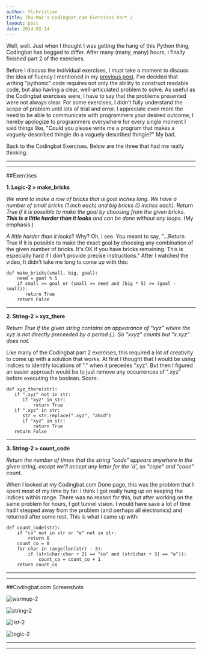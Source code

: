 ```yaml
---
author: tlchristian
title: Thu-Mai's Codingbat.com Exercises Part 2
layout: post
date: 2014-02-14
---
```


Well, well.  Just when I thought I was getting the hang of this Python thing, Codingbat has begged to differ.  After many (many, many) hours, I finally finished part 2 of the exercises.  

Before I discuss the individual exercises, I must take a moment to discuss the idea of fluency I mentioned in my [previous post](http://tlchristian.github.io/spring2014/2014/02/06/ThuMaiCodingbat1.html).  I've decided that writing "pythonic" code requires not only the ability to construct readable code, but also having a clear, well-articulated problem to solve.  As useful as the Codingbat exercises were, I have to say that the problems presented were not always clear.  For some exercises, I didn't fully understand the scope of problem until lots of trial and error.  I appreciate even more the need to be able to communicate with programmers your desired outcome; I hereby apologize to programmers everywhere for every single moment I said things like, "Could you please write me a program that makes a vaguely-described thingie do a vaguely described thingie?"  My bad.

Back to the Codingbat Exercises.  Below are the three that had me really thinking.

***
***

##Exercises

**1. Logic-2 > make_bricks**

_We want to make a row of bricks that is goal inches long. We have a number of small bricks (1 inch each) and big bricks (5 inches each). Return True if it is possible to make the goal by choosing from the given bricks. **This is a little harder than it looks** and can be done without any loops._  (My emphasis.)


_A little harder than it looks_?  Why?  Oh, I see.  You meant to say, "...Return True if it is possible to make the exact goal by choosing any combination of the given number of bricks.  It's OK if you have bricks remaining.  This is especially hard if I don't provide precise instructions."  After I watched the video, It didn't take me long to come up with this:

```
def make_bricks(small, big, goal):
    need = goal % 5
    if small >= goal or (small >= need and (big * 5) >= (goal - small)):
       return True
    return False
```

***

**2. String-2 > xyz_there**

_Return True if the given string contains an appearance of "xyz" where the xyz is not directly preceeded by a period (.). So "xxyz" counts but "x.xyz" does not._


Like many of the Codingbat part 2 exercises, this required a lot of creativity to come up with a solution that works.  At first I thought that I would be using indices to identify locations of "." when it precedes "xyz".  But then I figured an easier approach would be to just remove any occurrences of ".xyz" before executing the boolean.  Score:

```
def xyz_there(str):
   if ".xyz" not in str:
      if "xyz" in str:
          return True
   if ".xyz" in str:
      str = str.replace(".xyz", "abcd")
      if "xyz" in str:
          return True
   return False
```

***

**3. String-2 > count_code**

_Return the number of times that the string "code" appears anywhere in the given string, except we'll accept any letter for the 'd', so "cope" and "cooe" count._


When I looked at my Codingbat.com Done page, this was the problem that I spent most of my time by far.  I think I got really hung up on keeping the indices within range.  There was no reason for this, but after working on the same problem for hours, I got tunnel vision.  I would have save a lot of time had I stepped away from the problem (and perhaps all electronics) and returned after some rest.  This is what I came up with:

```
def count_code(str):
    if "co" not in str or "e" not in str:
        return 0
    count_co = 0
    for char in range(len(str) - 3):
        if (str[char:char + 2] == "co" and (str[char + 3] == "e")):
            count_co = count_co + 1
    return count_co
```

***
***

##Codingbat.com Screenshots

![warmup-2](https://lh5.googleusercontent.com/-Q1Izod2Rvmg/Uv5VIlx0pcI/AAAAAAAAA_k/nCAjDxfsAXE/w908-h204-no/warmup-2.png)

![string-2](https://lh3.googleusercontent.com/-s1Bl8NEu0_k/Uv5VIEYIRxI/AAAAAAAAA_c/svN39vcPV7g/w908-h200-no/string-2.png)

![list-2](https://lh4.googleusercontent.com/-CG4fzzHZzVo/Uv5VJy3q8zI/AAAAAAAAA_0/Jx_JbejXFb4/w908-h185-no/list-2.png)

![logic-2](https://lh3.googleusercontent.com/-cu_DG-jANkg/Uv5VJfG5xNI/AAAAAAAAA_s/pPqhdcHQctw/w908-h202-no/logic-2.png)

***
***
